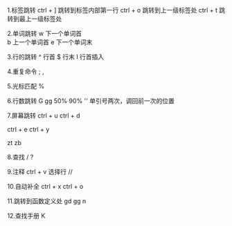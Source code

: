 

1.标签跳转
ctrl + ] 跳转到标签内部第一行
ctrl + o 跳转到上一级标签处
ctrl + t 跳转到最上一级标签处

2.单词跳转
w 下一个单词首  
b 上一个单词首
e 下一个单词末

3.行的跳转
^ 行首
$ 行末
I 行首插入 

4.重复命令
;
,

5.光标匹配
%

6.行数跳转
G
gg
50%
90%
'' 单引号两次，调回前一次的位置

7.屏幕跳转
ctrl + u
ctrl + d

ctrl + e
ctrl + y

zt
zb

8.查找
/
?

9.注释
ctrl + v
选择行
//

10.自动补全
ctrl + x
ctrl + o

11.跳转到函数定义处
gd
gg
n

12.查找手册
K
